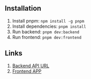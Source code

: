 ## Installation

1. Install pnpm: `npm install -g pnpm`
2. Install dependencies: `pnpm install`
3. Run backend: `pnpm dev:backend`
4. Run frontend: `pnpm dev:frontend`


## Links

1. [Backend API URL](https://s-f-test.onrender.com/graphql)
2. [Frontend APP](https://s-f-test.vercel.app/)

